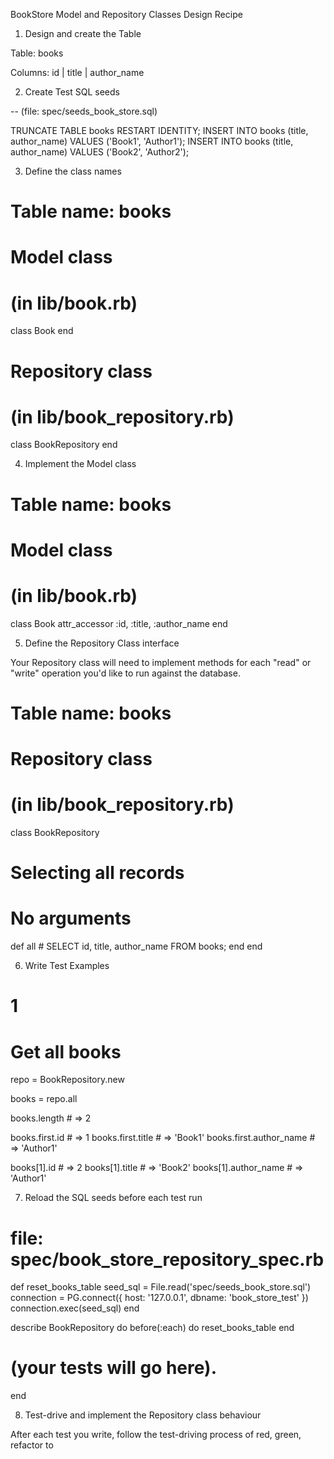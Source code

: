 BookStore Model and Repository Classes Design Recipe
1. Design and create the Table

Table: books

Columns:
id | title | author_name

2. Create Test SQL seeds

-- (file: spec/seeds_book_store.sql)

TRUNCATE TABLE books RESTART IDENTITY;
INSERT INTO books (title, author_name) VALUES ('Book1', 'Author1');
INSERT INTO books (title, author_name) VALUES ('Book2', 'Author2');

3. Define the class names

# Table name: books

# Model class
# (in lib/book.rb)
class Book
end

# Repository class
# (in lib/book_repository.rb)
class BookRepository
end

4. Implement the Model class
# Table name: books

# Model class
# (in lib/book.rb)

class Book
  attr_accessor :id, :title, :author_name
end

5. Define the Repository Class interface

Your Repository class will need to implement methods for each "read" or "write" operation you'd like to run against the database.

# Table name: books

# Repository class
# (in lib/book_repository.rb)

class BookRepository

  # Selecting all records
  # No arguments
  def all
    # SELECT id, title, author_name FROM books;
  end
end

6. Write Test Examples

# 1
# Get all books

repo = BookRepository.new

books = repo.all

books.length # =>  2

books.first.id # =>  1
books.first.title # =>  'Book1'
books.first.author_name # =>  'Author1'

books[1].id # =>  2
books[1].title # =>  'Book2'
books[1].author_name # =>  'Author1'

7. Reload the SQL seeds before each test run

# file: spec/book_store_repository_spec.rb

def reset_books_table
  seed_sql = File.read('spec/seeds_book_store.sql')
  connection = PG.connect({ host: '127.0.0.1', dbname: 'book_store_test' })
  connection.exec(seed_sql)
end

describe BookRepository do
  before(:each) do 
    reset_books_table
  end

  # (your tests will go here).
end

8. Test-drive and implement the Repository class behaviour

After each test you write, follow the test-driving process of red, green, refactor to
